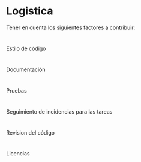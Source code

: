 # Logistica
Tener en cuenta los siguientes factores a contribuir:
#
Estilo de código
#
Documentación
#
Pruebas
#
Seguimiento de incidencias para las tareas
#
Revision del código
#
Licencias

